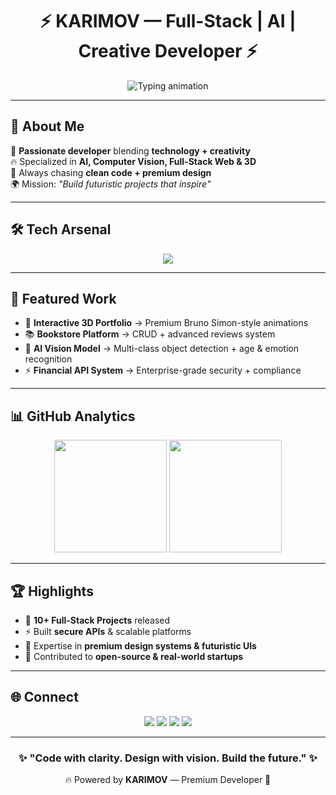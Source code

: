 <!-- 🚀 Ultra Premium GitHub README -->

<h1 align="center">⚡ KARIMOV — Full-Stack | AI | Creative Developer ⚡</h1>

<p align="center">
  <img src="https://readme-typing-svg.herokuapp.com?font=Fira+Code&size=24&duration=3000&pause=1000&color=00F7FF&center=true&vCenter=true&width=800&lines=Full-Stack+Developer+🚀;AI+%26+Computer+Vision+Engineer+🤖;3D+Web+%7C+Creative+Coding+🎨;Clean+Code+%7C+Premium+Design+✨" alt="Typing animation" />
</p>

---

## 🌌 About Me
💎 **Passionate developer** blending **technology + creativity**  
🔥 Specialized in **AI, Computer Vision, Full-Stack Web & 3D**  
🚀 Always chasing **clean code + premium design**  
🌍 Mission: *"Build futuristic projects that inspire"*  

---

## 🛠 Tech Arsenal
<p align="center">
  <img src="https://skillicons.dev/icons?i=python,js,react,nextjs,threejs,tailwind,django,flask,fastapi,linux,git,github,docker,mysql,postgresql,figma" />
</p>

---

## 🚀 Featured Work
- 🎨 **Interactive 3D Portfolio** → Premium Bruno Simon-style animations  
- 📚 **Bookstore Platform** → CRUD + advanced reviews system  
- 🤖 **AI Vision Model** → Multi-class object detection + age & emotion recognition  
- ⚡ **Financial API System** → Enterprise-grade security + compliance  

---

## 📊 GitHub Analytics
<p align="center">
  <img src="https://github-readme-stats.vercel.app/api?username=YOUR_USERNAME&show_icons=true&theme=radical&hide_border=true&count_private=true" height="180"/>
  <img src="https://github-readme-streak-stats.herokuapp.com/?user=YOUR_USERNAME&theme=radical&hide_border=true" height="180"/>
</p>

---

## 🏆 Highlights
- 🚀 **10+ Full-Stack Projects** released  
- ⚡ Built **secure APIs** & scalable platforms  
- 🎯 Expertise in **premium design systems & futuristic UIs**  
- 🤝 Contributed to **open-source & real-world startups**  

---

## 🌐 Connect
<p align="center">
  <a href="https://t.me/YOUR_TELEGRAM"><img src="https://img.shields.io/badge/Telegram-Connect-blue?style=for-the-badge&logo=telegram" /></a>
  <a href="mailto:yourmail@example.com"><img src="https://img.shields.io/badge/Email-Contact-red?style=for-the-badge&logo=gmail" /></a>
  <a href="https://www.linkedin.com/in/YOUR_LINKEDIN"><img src="https://img.shields.io/badge/LinkedIn-Premium-blue?style=for-the-badge&logo=linkedin" /></a>
  <a href="https://github.com/YOUR_USERNAME"><img src="https://img.shields.io/badge/GitHub-Profile-black?style=for-the-badge&logo=github" /></a>
</p>

---

<h3 align="center">✨ "Code with clarity. Design with vision. Build the future." ✨</h3>
<p align="center">🔥 Powered by <b>KARIMOV</b> — Premium Developer 🚀</p>
